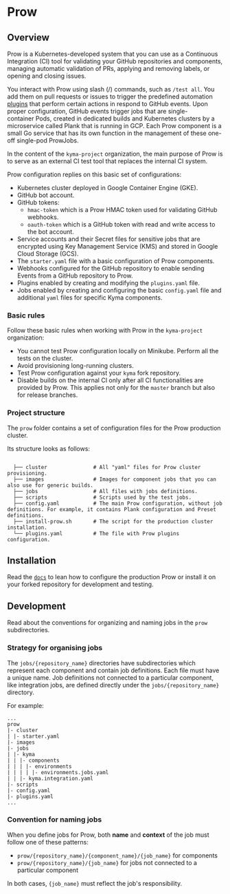 # Prow

## Overview

Prow is a Kubernetes-developed system that you can use as a Continuous Integration (CI) tool for validating your GitHub repositories and components, managing automatic validation of PRs, applying and removing labels, or opening and closing issues.

You interact with Prow using slash (/) commands, such as `/test all`. You add them on pull requests or issues to trigger the predefined automation [plugins](https://prow.k8s.io/plugins) that perform certain actions in respond to GitHub events. Upon proper configuration, GitHub events trigger jobs that are single-container Pods, created in dedicated builds and Kubernetes clusters by a microservice called Plank that is running in GCP. Each Prow component is a small Go service that has its own function in the management of these one-off single-pod ProwJobs.

In the content of the `kyma-project` organization, the main purpose of Prow is to serve as an external CI test tool that replaces the internal CI system.

Prow configuration replies on this basic set of configurations:
- Kubernetes cluster deployed in Google Container Engine (GKE).
- GitHub bot account.
- GitHub tokens:
    - `hmac-token` which is a Prow HMAC token used for validating GitHub webhooks.
    - `oauth-token` which is a GitHub token with read and write access to the bot account.
- Service accounts and their Secret files for sensitive jobs that are encrypted using Key Management Service (KMS) and stored in Google Cloud Storage (GCS).
- The `starter.yaml` file with a basic configuration of Prow components.
- Webhooks configured for the GitHub repository to enable sending Events from a GitHub repository to Prow.
- Plugins enabled by creating and modifying the `plugins.yaml` file.
- Jobs enabled by creating and configuring the basic `config.yaml` file and additional `yaml` files for specific Kyma components.

### Basic rules

Follow these basic rules when working with Prow in the `kyma-project` organization:

- You cannot test Prow configuration locally on Minikube. Perform all the tests on the cluster.
- Avoid provisioning long-running clusters.
- Test Prow configuration against your `kyma` fork repository.
- Disable builds on the internal CI only after all CI functionalities are provided by Prow. This applies not only for the `master` branch but also for release branches.

### Project structure

The `prow` folder contains a set of configuration files for the Prow production cluster.

<!-- Update the folder structure each time you modify it. -->

Its structure looks as follows:

```

  ├── cluster               # All "yaml" files for Prow cluster provisioning.           
  ├── images                # Images for component jobs that you can also use for generic builds.                                             
  ├── jobs                  # All files with jobs definitions.
  ├── scripts               # Scripts used by the test jobs.
  ├── config.yaml           # The main Prow configuration, without job definitions. For example, it contains Plank configuration and Preset definitions.
  ├── install-prow.sh       # The script for the production cluster installation.
  └── plugins.yaml          # The file with Prow plugins configuration.
```

## Installation

Read the [`docs`](../docs/prow/README.md) to lean how to configure the production Prow or install it on your forked repository for development and testing.

## Development

Read about the conventions for organizing and naming jobs in the `prow` subdirectories.

### Strategy for organising jobs

The `jobs/{repository_name}` directories have subdirectories which represent each component and contain job definitions. Each file must have a unique name. Job definitions not connected to a particular component, like integration jobs, are defined directly under the `jobs/{repository_name}` directory.

For example:

   ```
   ...
   prow
   |- cluster
   | |- starter.yaml
   |- images
   |- jobs
   | |- kyma
   | | |- components
   | | | |- environments
   | | | | |- environments.jobs.yaml
   | | |- kyma.integration.yaml
   |- scripts
   |- config.yaml
   |- plugins.yaml
   ...
   ```

### Convention for naming jobs

When you define jobs for Prow, both **name** and **context** of the job must follow one of these patterns:

- `prow/{repository_name}/{component_name}/{job_name}` for components
- `prow/{repository_name}/{job_name}` for jobs not connected to a particular component

In both cases, `{job_name}` must reflect the job's responsibility.
